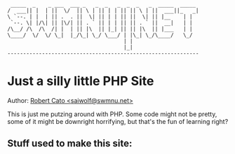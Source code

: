      _____  _    _ ___  ___ _   _  _   _  _  _   _  _____  _____ 
    /  ___|| |  | ||  \/  || \ | || | | || || \ | ||  ___||_   _|
    \ `--. | |  | || .  . ||  \| || | | || ||  \| || |__    | |  
     `--. \| |/\| || |\/| || . ` || | | || || . ` ||  __|   | |  
    /\__/ /\  /\  /| |  | || |\  || |_| || || |\  || |___   | |  
    \____/  \/  \/ \_|  |_/\_| \_/ \___/ | |\_| \_/\____/   \_/  
                                         | |                     
                                         |_|                     
    -------------------------------------------------------------
    
# Just a silly little PHP Site

Author: [Robert Cato <saiwolf@swmnu.net\>](mailto:saiwolf@swmnu.net)

This is just me putzing around with PHP. Some code might not be pretty, some of it might be downright horrifying, but that's the fun of learning right?

 

## Stuff used to make this site: